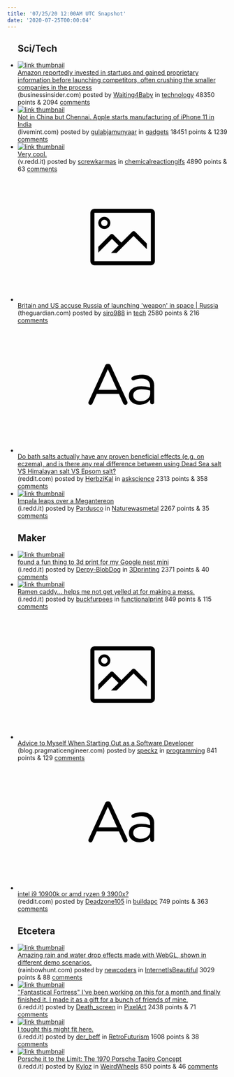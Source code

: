 ```yaml
---
title: '07/25/20 12:00AM UTC Snapshot'
date: '2020-07-25T00:00:04'
---
```

<ul>
<h2>Sci/Tech</h2>

<li><a href='https://www.businessinsider.com/amazon-startup-investment-competitors-wsj-report-echo-nucleus-ubi-2020-7'><img src='https://b.thumbs.redditmedia.com/ZcgF7aUH-gSBt1itxRYAG6JhIRp2FUNUz1_TtJ21JEI.jpg' alt='link thumbnail'></a><div><div class='linkTitle'><a href='https://www.businessinsider.com/amazon-startup-investment-competitors-wsj-report-echo-nucleus-ubi-2020-7'>Amazon reportedly invested in startups and gained proprietary information before launching competitors, often crushing the smaller companies in the process</a></div>(businessinsider.com) posted by <a href='https://www.reddit.com/user/Waiting4Baby'>Waiting4Baby</a> in <a href='https://www.reddit.com/r/technology'>technology</a> 48350 points & 2094 <a href='https://www.reddit.com/r/technology/comments/hx02wu/amazon_reportedly_invested_in_startups_and_gained/'>comments</a></div></li>

<li><a href='https://www.livemint.com/companies/news/not-in-china-but-chennai-apple-starts-manufacturing-of-iphone-11-in-india-11595574997264.html'><img src='https://b.thumbs.redditmedia.com/hBO8VUqjR6FHZiWxez3CLH6t9swyCNxSRuqCxPES-qc.jpg' alt='link thumbnail'></a><div><div class='linkTitle'><a href='https://www.livemint.com/companies/news/not-in-china-but-chennai-apple-starts-manufacturing-of-iphone-11-in-india-11595574997264.html'>Not in China but Chennai. Apple starts manufacturing of iPhone 11 in India</a></div>(livemint.com) posted by <a href='https://www.reddit.com/user/gulabjamunyaar'>gulabjamunyaar</a> in <a href='https://www.reddit.com/r/gadgets'>gadgets</a> 18451 points & 1239 <a href='https://www.reddit.com/r/gadgets/comments/hx0ywy/not_in_china_but_chennai_apple_starts/'>comments</a></div></li>

<li><a href='https://v.redd.it/8g02asf8upc51'><img src='https://b.thumbs.redditmedia.com/lB36I9XQIJMPhknQm1Ezg7mzvlQp5-49Bu5BPHNhGRs.jpg' alt='link thumbnail'></a><div><div class='linkTitle'><a href='https://v.redd.it/8g02asf8upc51'>Very cool.</a></div>(v.redd.it) posted by <a href='https://www.reddit.com/user/screwkarmas'>screwkarmas</a> in <a href='https://www.reddit.com/r/chemicalreactiongifs'>chemicalreactiongifs</a> 4890 points & 63 <a href='https://www.reddit.com/r/chemicalreactiongifs/comments/hwzidr/very_cool/'>comments</a></div></li>

<li><a href='https://www.theguardian.com/world/2020/jul/23/britain-us-accuse-russia-launching-weapon-space-satellite-threat'><svg version='1.1' viewBox='-34 -14 104 64' preserveAspectRatio='xMidYMid meet' xmlns='http://www.w3.org/2000/svg' xmlns:xlink='http://www.w3.org/1999/xlink'>
    <title>link thumbnail</title>
    <path d='M32,4H4A2,2,0,0,0,2,6V30a2,2,0,0,0,2,2H32a2,2,0,0,0,2-2V6A2,2,0,0,0,32,4ZM4,30V6H32V30Z'></path>
    <path d='M8.92,14a3,3,0,1,0-3-3A3,3,0,0,0,8.92,14Zm0-4.6A1.6,1.6,0,1,1,7.33,11,1.6,1.6,0,0,1,8.92,9.41Z'></path>
    <path d='M22.78,15.37l-5.4,5.4-4-4a1,1,0,0,0-1.41,0L5.92,22.9v2.83l6.79-6.79L16,22.18l-3.75,3.75H15l8.45-8.45L30,24V21.18l-5.81-5.81A1,1,0,0,0,22.78,15.37Z'></path>
    </svg></a><div><div class='linkTitle'><a href='https://www.theguardian.com/world/2020/jul/23/britain-us-accuse-russia-launching-weapon-space-satellite-threat'>Britain and US accuse Russia of launching 'weapon' in space | Russia</a></div>(theguardian.com) posted by <a href='https://www.reddit.com/user/siro988'>siro988</a> in <a href='https://www.reddit.com/r/tech'>tech</a> 2580 points & 216 <a href='https://www.reddit.com/r/tech/comments/hx0y79/britain_and_us_accuse_russia_of_launching_weapon/'>comments</a></div></li>

<li><a href='https://www.reddit.com/r/askscience/comments/hx6d68/do_bath_salts_actually_have_any_proven_beneficial/'><svg version='1.1' viewBox='-34 -12 104 64' preserveAspectRatio='xMidYMid slice' xmlns='http://www.w3.org/2000/svg' xmlns:xlink='http://www.w3.org/1999/xlink'>
    <title>text link thumbnail</title>
    <path d='M12.19,8.84a1.45,1.45,0,0,0-1.4-1h-.12a1.46,1.46,0,0,0-1.42,1L1.14,26.56a1.29,1.29,0,0,0-.14.59,1,1,0,0,0,1,1,1.12,1.12,0,0,0,1.08-.77l2.08-4.65h11l2.08,4.59a1.24,1.24,0,0,0,1.12.83,1.08,1.08,0,0,0,1.08-1.08,1.64,1.64,0,0,0-.14-.57ZM6.08,20.71l4.59-10.22,4.6,10.22Z'>
    </path>
    <path d='M32.24,14.78A6.35,6.35,0,0,0,27.6,13.2a11.36,11.36,0,0,0-4.7,1,1,1,0,0,0-.58.89,1,1,0,0,0,.94.92,1.23,1.23,0,0,0,.39-.08,8.87,8.87,0,0,1,3.72-.81c2.7,0,4.28,1.33,4.28,3.92v.5a15.29,15.29,0,0,0-4.42-.61c-3.64,0-6.14,1.61-6.14,4.64v.05c0,2.95,2.7,4.48,5.37,4.48a6.29,6.29,0,0,0,5.19-2.48V26.9a1,1,0,0,0,1,1,1,1,0,0,0,1-1.06V19A5.71,5.71,0,0,0,32.24,14.78Zm-.56,7.7c0,2.28-2.17,3.89-4.81,3.89-1.94,0-3.61-1.06-3.61-2.86v-.06c0-1.8,1.5-3,4.2-3a15.2,15.2,0,0,1,4.22.61Z'>
    </path>
    </svg></a><div><div class='linkTitle'><a href='https://www.reddit.com/r/askscience/comments/hx6d68/do_bath_salts_actually_have_any_proven_beneficial/'>Do bath salts actually have any proven beneficial effects (e.g. on eczema), and is there any real difference between using Dead Sea salt VS Himalayan salt VS Epsom salt?</a></div>(reddit.com) posted by <a href='https://www.reddit.com/user/HerbziKal'>HerbziKal</a> in <a href='https://www.reddit.com/r/askscience'>askscience</a> 2313 points & 358 <a href='https://www.reddit.com/r/askscience/comments/hx6d68/do_bath_salts_actually_have_any_proven_beneficial/'>comments</a></div></li>

<li><a href='https://i.redd.it/jefyzjyjcrc51.jpg'><img src='https://b.thumbs.redditmedia.com/aaR1HG4RKJ3Ce5d3km8iMty7_REA_gMTxJh0rCc0ebk.jpg' alt='link thumbnail'></a><div><div class='linkTitle'><a href='https://i.redd.it/jefyzjyjcrc51.jpg'>Impala leaps over a Megantereon</a></div>(i.redd.it) posted by <a href='https://www.reddit.com/user/Pardusco'>Pardusco</a> in <a href='https://www.reddit.com/r/Naturewasmetal'>Naturewasmetal</a> 2267 points & 35 <a href='https://www.reddit.com/r/Naturewasmetal/comments/hwxi7u/impala_leaps_over_a_megantereon/'>comments</a></div></li>

<h2>Maker</h2>

<li><a href='https://i.redd.it/vqg13o7crrc51.jpg'><img src='https://b.thumbs.redditmedia.com/fYzQbxKqa7vnch4Bzg2ReW15eUjl4ZOqgeMBJf9MPGc.jpg' alt='link thumbnail'></a><div><div class='linkTitle'><a href='https://i.redd.it/vqg13o7crrc51.jpg'>found a fun thing to 3d print for my Google nest mini</a></div>(i.redd.it) posted by <a href='https://www.reddit.com/user/Derpy-BlobDog'>Derpy-BlobDog</a> in <a href='https://www.reddit.com/r/3Dprinting'>3Dprinting</a> 2371 points & 40 <a href='https://www.reddit.com/r/3Dprinting/comments/hwydrp/found_a_fun_thing_to_3d_print_for_my_google_nest/'>comments</a></div></li>

<li><a href='https://i.redd.it/e75ca6e03rc51.jpg'><img src='https://b.thumbs.redditmedia.com/hqahW8gt09saC9P_7FDpMhv9PtNtJfe9RDtLEeQbWCA.jpg' alt='link thumbnail'></a><div><div class='linkTitle'><a href='https://i.redd.it/e75ca6e03rc51.jpg'>Ramen caddy... helps me not get yelled at for making a mess.</a></div>(i.redd.it) posted by <a href='https://www.reddit.com/user/buckfurpees'>buckfurpees</a> in <a href='https://www.reddit.com/r/functionalprint'>functionalprint</a> 849 points & 115 <a href='https://www.reddit.com/r/functionalprint/comments/hwww0p/ramen_caddy_helps_me_not_get_yelled_at_for_making/'>comments</a></div></li>

<li><a href='https://blog.pragmaticengineer.com/advice-to-myself-when-starting-as-a-software-developer/'><svg version='1.1' viewBox='-34 -14 104 64' preserveAspectRatio='xMidYMid meet' xmlns='http://www.w3.org/2000/svg' xmlns:xlink='http://www.w3.org/1999/xlink'>
    <title>link thumbnail</title>
    <path d='M32,4H4A2,2,0,0,0,2,6V30a2,2,0,0,0,2,2H32a2,2,0,0,0,2-2V6A2,2,0,0,0,32,4ZM4,30V6H32V30Z'></path>
    <path d='M8.92,14a3,3,0,1,0-3-3A3,3,0,0,0,8.92,14Zm0-4.6A1.6,1.6,0,1,1,7.33,11,1.6,1.6,0,0,1,8.92,9.41Z'></path>
    <path d='M22.78,15.37l-5.4,5.4-4-4a1,1,0,0,0-1.41,0L5.92,22.9v2.83l6.79-6.79L16,22.18l-3.75,3.75H15l8.45-8.45L30,24V21.18l-5.81-5.81A1,1,0,0,0,22.78,15.37Z'></path>
    </svg></a><div><div class='linkTitle'><a href='https://blog.pragmaticengineer.com/advice-to-myself-when-starting-as-a-software-developer/'>Advice to Myself When Starting Out as a Software Developer</a></div>(blog.pragmaticengineer.com) posted by <a href='https://www.reddit.com/user/speckz'>speckz</a> in <a href='https://www.reddit.com/r/programming'>programming</a> 841 points & 129 <a href='https://www.reddit.com/r/programming/comments/hx42ro/advice_to_myself_when_starting_out_as_a_software/'>comments</a></div></li>

<li><a href='https://www.reddit.com/r/buildapc/comments/hx3qrk/intel_i9_10900k_or_amd_ryzen_9_3900x/'><svg version='1.1' viewBox='-34 -12 104 64' preserveAspectRatio='xMidYMid slice' xmlns='http://www.w3.org/2000/svg' xmlns:xlink='http://www.w3.org/1999/xlink'>
    <title>text link thumbnail</title>
    <path d='M12.19,8.84a1.45,1.45,0,0,0-1.4-1h-.12a1.46,1.46,0,0,0-1.42,1L1.14,26.56a1.29,1.29,0,0,0-.14.59,1,1,0,0,0,1,1,1.12,1.12,0,0,0,1.08-.77l2.08-4.65h11l2.08,4.59a1.24,1.24,0,0,0,1.12.83,1.08,1.08,0,0,0,1.08-1.08,1.64,1.64,0,0,0-.14-.57ZM6.08,20.71l4.59-10.22,4.6,10.22Z'>
    </path>
    <path d='M32.24,14.78A6.35,6.35,0,0,0,27.6,13.2a11.36,11.36,0,0,0-4.7,1,1,1,0,0,0-.58.89,1,1,0,0,0,.94.92,1.23,1.23,0,0,0,.39-.08,8.87,8.87,0,0,1,3.72-.81c2.7,0,4.28,1.33,4.28,3.92v.5a15.29,15.29,0,0,0-4.42-.61c-3.64,0-6.14,1.61-6.14,4.64v.05c0,2.95,2.7,4.48,5.37,4.48a6.29,6.29,0,0,0,5.19-2.48V26.9a1,1,0,0,0,1,1,1,1,0,0,0,1-1.06V19A5.71,5.71,0,0,0,32.24,14.78Zm-.56,7.7c0,2.28-2.17,3.89-4.81,3.89-1.94,0-3.61-1.06-3.61-2.86v-.06c0-1.8,1.5-3,4.2-3a15.2,15.2,0,0,1,4.22.61Z'>
    </path>
    </svg></a><div><div class='linkTitle'><a href='https://www.reddit.com/r/buildapc/comments/hx3qrk/intel_i9_10900k_or_amd_ryzen_9_3900x/'>intel i9 10900k or amd ryzen 9 3900x?</a></div>(reddit.com) posted by <a href='https://www.reddit.com/user/Deadzone105'>Deadzone105</a> in <a href='https://www.reddit.com/r/buildapc'>buildapc</a> 749 points & 363 <a href='https://www.reddit.com/r/buildapc/comments/hx3qrk/intel_i9_10900k_or_amd_ryzen_9_3900x/'>comments</a></div></li>

<h2>Etcetera</h2>

<li><a href='https://rainbowhunt.com/?droprainz'><img src='https://b.thumbs.redditmedia.com/1dKrPsWewknehgtnGOF0Y35BkRUyuQ3iZaG_6j0887M.jpg' alt='link thumbnail'></a><div><div class='linkTitle'><a href='https://rainbowhunt.com/?droprainz'>Amazing rain and water drop effects made with WebGL, shown in different demo scenarios.</a></div>(rainbowhunt.com) posted by <a href='https://www.reddit.com/user/newcoders'>newcoders</a> in <a href='https://www.reddit.com/r/InternetIsBeautiful'>InternetIsBeautiful</a> 3029 points & 88 <a href='https://www.reddit.com/r/InternetIsBeautiful/comments/hwz2wk/amazing_rain_and_water_drop_effects_made_with/'>comments</a></div></li>

<li><a href='https://i.redd.it/ucij9nr5ytc51.png'><img src='https://b.thumbs.redditmedia.com/jpTG_uLmUDI3q1VrRiXh8yktf5QkLhZ7gkGsGJwtA0M.jpg' alt='link thumbnail'></a><div><div class='linkTitle'><a href='https://i.redd.it/ucij9nr5ytc51.png'>"Fantastical Fortress" I've been working on this for a month and finally finished it. I made it as a gift for a bunch of friends of mine.</a></div>(i.redd.it) posted by <a href='https://www.reddit.com/user/Death_screen'>Death_screen</a> in <a href='https://www.reddit.com/r/PixelArt'>PixelArt</a> 2438 points & 71 <a href='https://www.reddit.com/r/PixelArt/comments/hx4nty/fantastical_fortress_ive_been_working_on_this_for/'>comments</a></div></li>

<li><a href='https://i.redd.it/t18bxguwiqc51.jpg'><img src='https://a.thumbs.redditmedia.com/sijHm4grZCXdT20w-6Mysv5lEQ51T3G-u4MVd-3Tww8.jpg' alt='link thumbnail'></a><div><div class='linkTitle'><a href='https://i.redd.it/t18bxguwiqc51.jpg'>I tought this might fit here.</a></div>(i.redd.it) posted by <a href='https://www.reddit.com/user/der_beff'>der_beff</a> in <a href='https://www.reddit.com/r/RetroFuturism'>RetroFuturism</a> 1608 points & 38 <a href='https://www.reddit.com/r/RetroFuturism/comments/hx170o/i_tought_this_might_fit_here/'>comments</a></div></li>

<li><a href='https://i.redd.it/5m49b0muzsc51.jpg'><img src='https://b.thumbs.redditmedia.com/IrUFpGocQ-Bni9ZNIY3nxClgugFgPEBtkdgFuzLvvbw.jpg' alt='link thumbnail'></a><div><div class='linkTitle'><a href='https://i.redd.it/5m49b0muzsc51.jpg'>Porsche it to the Limit: The 1970 Porsche Tapiro Concept</a></div>(i.redd.it) posted by <a href='https://www.reddit.com/user/Kyloz'>Kyloz</a> in <a href='https://www.reddit.com/r/WeirdWheels'>WeirdWheels</a> 850 points & 46 <a href='https://www.reddit.com/r/WeirdWheels/comments/hx1ego/porsche_it_to_the_limit_the_1970_porsche_tapiro/'>comments</a></div></li>

</ul>
